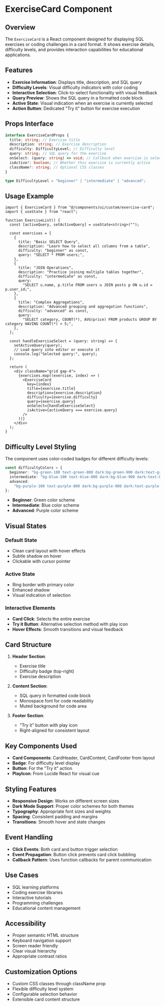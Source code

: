# ExerciseCard Component

## Overview

The `ExerciseCard` is a React component designed for displaying SQL exercises or coding challenges in a card format. It shows exercise details, difficulty levels, and provides interaction capabilities for educational applications.

## Features

- **Exercise Information**: Displays title, description, and SQL query
- **Difficulty Levels**: Visual difficulty indicators with color coding
- **Interactive Selection**: Click-to-select functionality with visual feedback
- **Query Preview**: Shows the SQL query in a formatted code block
- **Active State**: Visual indication when an exercise is currently selected
- **Action Button**: Dedicated "Try it" button for exercise execution

## Props Interface

```typescript
interface ExerciseCardProps {
  title: string; // Exercise title
  description: string; // Exercise description
  difficulty: DifficultyLevel; // Difficulty level
  query: string; // SQL query for the exercise
  onSelect: (query: string) => void; // Callback when exercise is selected
  isActive?: boolean; // Whether this exercise is currently active
  className?: string; // Optional CSS classes
}

type DifficultyLevel = "beginner" | "intermediate" | "advanced";
```

## Usage Example

```tsx
import { ExerciseCard } from "@/components/ui/custom/exercise-card";
import { useState } from "react";

function ExerciseList() {
  const [activeQuery, setActiveQuery] = useState<string>("");

  const exercises = [
    {
      title: "Basic SELECT Query",
      description: "Learn how to select all columns from a table",
      difficulty: "beginner" as const,
      query: "SELECT * FROM users;",
    },
    {
      title: "JOIN Operations",
      description: "Practice joining multiple tables together",
      difficulty: "intermediate" as const,
      query:
        "SELECT u.name, p.title FROM users u JOIN posts p ON u.id = p.user_id;",
    },
    {
      title: "Complex Aggregations",
      description: "Advanced grouping and aggregation functions",
      difficulty: "advanced" as const,
      query:
        "SELECT category, COUNT(*), AVG(price) FROM products GROUP BY category HAVING COUNT(*) > 5;",
    },
  ];

  const handleExerciseSelect = (query: string) => {
    setActiveQuery(query);
    // Load query into editor or execute it
    console.log("Selected query:", query);
  };

  return (
    <div className="grid gap-4">
      {exercises.map((exercise, index) => (
        <ExerciseCard
          key={index}
          title={exercise.title}
          description={exercise.description}
          difficulty={exercise.difficulty}
          query={exercise.query}
          onSelect={handleExerciseSelect}
          isActive={activeQuery === exercise.query}
        />
      ))}
    </div>
  );
}
```

## Difficulty Level Styling

The component uses color-coded badges for different difficulty levels:

```typescript
const difficultyColors = {
  beginner: "bg-green-100 text-green-800 dark:bg-green-900 dark:text-green-300",
  intermediate: "bg-blue-100 text-blue-800 dark:bg-blue-900 dark:text-blue-300",
  advanced:
    "bg-purple-100 text-purple-800 dark:bg-purple-900 dark:text-purple-300",
};
```

- **Beginner**: Green color scheme
- **Intermediate**: Blue color scheme
- **Advanced**: Purple color scheme

## Visual States

### Default State

- Clean card layout with hover effects
- Subtle shadow on hover
- Clickable with cursor pointer

### Active State

- Ring border with primary color
- Enhanced shadow
- Visual indication of selection

### Interactive Elements

- **Card Click**: Selects the entire exercise
- **Try it Button**: Alternative selection method with play icon
- **Hover Effects**: Smooth transitions and visual feedback

## Card Structure

1. **Header Section**:

   - Exercise title
   - Difficulty badge (top-right)
   - Exercise description

2. **Content Section**:

   - SQL query in formatted code block
   - Monospace font for code readability
   - Muted background for code area

3. **Footer Section**:
   - "Try it" button with play icon
   - Right-aligned for consistent layout

## Key Components Used

- **Card Components**: CardHeader, CardContent, CardFooter from layout
- **Badge**: For difficulty level display
- **Button**: For the "Try it" action
- **PlayIcon**: From Lucide React for visual cue

## Styling Features

- **Responsive Design**: Works on different screen sizes
- **Dark Mode Support**: Proper color schemes for both themes
- **Typography**: Appropriate font sizes and weights
- **Spacing**: Consistent padding and margins
- **Transitions**: Smooth hover and state changes

## Event Handling

- **Click Events**: Both card and button trigger selection
- **Event Propagation**: Button click prevents card click bubbling
- **Callback Pattern**: Uses function callbacks for parent communication

## Use Cases

- SQL learning platforms
- Coding exercise libraries
- Interactive tutorials
- Programming challenges
- Educational content management

## Accessibility

- Proper semantic HTML structure
- Keyboard navigation support
- Screen reader friendly
- Clear visual hierarchy
- Appropriate contrast ratios

## Customization Options

- Custom CSS classes through className prop
- Flexible difficulty level system
- Configurable selection behavior
- Extensible card content structure
